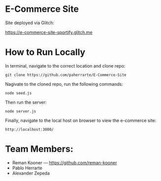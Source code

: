 # E-Commerce Site

Site deployed via Glitch:  

https://e-commerce-site-sportify.glitch.me

# How to Run Locally

In terminal, navigate to the correct location and clone repo:

```
git clone https://github.com/paherrarte/E-Commerce-Site
```

Nagivate to the cloned repo, run the following commands:

```
node seed.js
```

Then run the server:

```
node server.js
```

Finally, navigate to the local host on browser to view the e-commerce site:

```
http://localhost:3000/
```

# Team Members:

- Reman Kooner — https://github.com/reman-kooner
- Pablo Herrarte
- Alexander Zepeda

